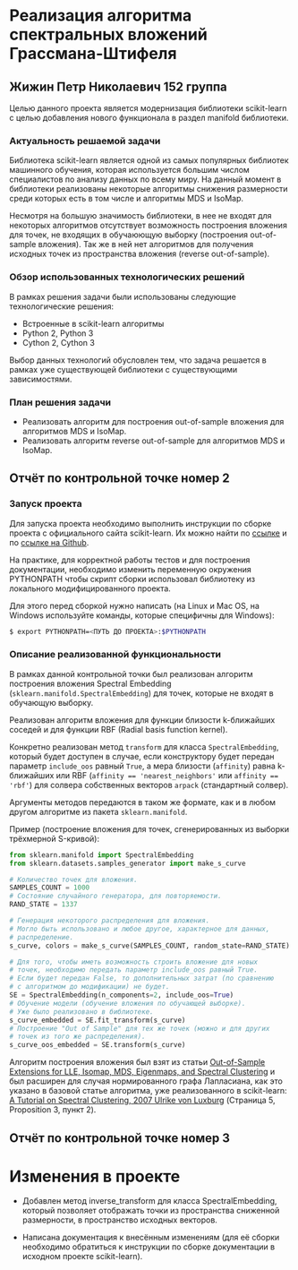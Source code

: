 # Реализация алгоритма спектральных вложений Грассмана-Штифеля
## Жижин Петр Николаевич 152 группа

Целью данного проекта является модернизация библиотеки scikit-learn с целью добавления нового функционала в раздел manifold библиотеки.

### Актуальность решаемой задачи

Библиотека scikit-learn является одной из самых популярных библиотек машинного обучения, которая используется большим 
числом специалистов по анализу данных по всему миру.
На данный момент в библиотеки реализованы некоторые алгоритмы снижения размерности среди которых есть в том числе и алгоритмы
MDS и IsoMap.

Несмотря на большую значимость библиотеки, в нее не входят для некоторых алгоритмов отсутствует возможность построения
вложения для точек, не входящих в обучаюющую выборку (построения out-of-sample вложения). Так же в ней нет алгоритмов
для получения исходных точек из пространства вложения (reverse out-of-sample).

### Обзор использованных технологических решений

В рамках решения задачи были использованы следующие технологические решения:

* Встроенные в scikit-learn алгоритмы
* Python 2, Python 3
* Cython 2, Cython 3

Выбор данных технологий обусловлен тем, что задача решается в рамках уже существующей библиотеки с существующими
зависимостями.

### План решения задачи

* Реализовать алгоритм для построения out-of-sample вложения для алгоритмов MDS и IsoMap.
* Реализовать алгоритм reverse out-of-sample для алгоритмов MDS и IsoMap.


## Отчёт по контрольной точке номер 2

### Запуск проекта

Для запуска проекта необходимо выполнить инструкции по 
сборке проекта с официального сайта scikit-learn.
Их можно найти по
[ссылке](http://scikit-learn.org/stable/developers/advanced_installation.html#installing-an-official-release)
и по [ссылке на Github](https://github.com/scikit-learn/scikit-learn/blob/master/CONTRIBUTING.md).

На практике, для корректной работы тестов и для построения документации,
необходимо изменить переменную окружения PYTHONPATH чтобы скрипт сборки использовал
библиотеку из локального модифицированного проекта.

Для этого перед сборкой нужно написать (на Linux и Mac OS, на Windows используйте
команды, которые специфичны для Windows):
```bash
$ export PYTHONPATH=<ПУТЬ ДО ПРОЕКТА>:$PYTHONPATH
```

### Описание реализованной функциональности

В рамках данной контрольной точки был реализован алгоритм построения
вложения Spectral Embedding (`sklearn.manifold.SpectralEmbedding`) для точек, которые не входят в обучающую выборку.

Реализован алгоритм вложения для функции близости k-ближайших соседей
и для функции RBF (Radial basis function kernel).

Конкретно реализован метод `transform` для класса `SpectralEmbedding`,
который будет доступен в случае, если конструктору будет передан
параметр `include_oos` равный `True`, а мера близости (`affinity`) равна
k-ближайших или RBF (`affinity == 'nearest_neighbors'` или
 `affinity == 'rbf'`) для солвера собственных векторов `arpack` (стандартный солвер).
 
Аргументы методов передаются в таком же формате, как и в любом другом алгоритме из
пакета `sklearn.manifold`.

Пример (построение вложения для точек, сгенерированных из выборки
трёхмерной S-кривой):
```python
from sklearn.manifold import SpectralEmbedding
from sklearn.datasets.samples_generator import make_s_curve

# Количество точек для вложения.
SAMPLES_COUNT = 1000
# Состояние случайного генератора, для повторяемости.
RAND_STATE = 1337

# Генерация некоторого распределения для вложения.
# Могло быть использовано и любое другое, характерное для данных,
# распределение.
s_curve, colors = make_s_curve(SAMPLES_COUNT, random_state=RAND_STATE)

# Для того, чтобы иметь возможность строить вложение для новых
# точек, необходимо передать параметр include_oos равный True.
# Если будет передан False, то дополнительных затрат (по сравнению
# с алгоритмом до модификации) не будет.
SE = SpectralEmbedding(n_components=2, include_oos=True)
# Обучение модели (обучение вложения по обучающей выборке).
# Уже было реализовано в библиотеке.
s_curve_embedded = SE.fit_transform(s_curve)
# Построение "Out of Sample" для тех же точек (можно и для других
# точек из того же распределения).
s_curve_oos_embedded = SE.transform(s_curve)
```

Алгоритм построения вложения был взят из статьи 
[Out-of-Sample Extensions for LLE, Isomap, MDS, Eigenmaps, and Spectral Clustering](http://citeseerx.ist.psu.edu/viewdoc/download?doi=10.1.1.420.5053&rep=rep1&type=pdf)
и был расширен для случая нормированного графа Лапласиана, как это
указано в базовой статье алгоритма, уже реализованного в scikit-learn:
[A Tutorial on Spectral Clustering, 2007 Ulrike von Luxburg](http://citeseerx.ist.psu.edu/viewdoc/summary?doi=10.1.1.165.9323)
(Страница 5, Proposition 3, пункт 2).
    
## Отчёт по контрольной точке номер 3

# Изменения в проекте

* Добавлен метод inverse_transform для класса SpectralEmbedding, который позволяет отображать
точки из пространства сниженной размерности, в пространство исходных
векторов.

* Написана документация к внесённым изменениям (для её сборки необходимо
обратиться к инструкции по сборке документации в исходном проекте
scikit-learn).
